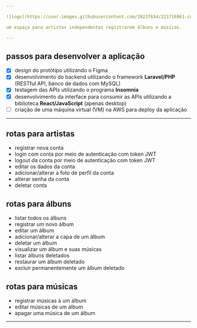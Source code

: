 ```yaml
---

![logo](https://user-images.githubusercontent.com/20237654/221716961-cd43f5c6-ee0a-4ea8-975b-46966a1cdcc9.svg)

um espaço para artistas independentes registrarem álbuns e músicas.

---
```


## passos para desenvolver a aplicação

- [x] design do protótipo utilizando o Figma
- [x] desenvolvimento do backend utilizando o framework **Laravel/PHP** (RESTful API, banco de dados com MySQL)
- [x] testagem das APIs utilizando o programa **Insomnia**
- [x] desenvolvimento da interface para consumir as APIs utilizando a biblioteca **React/JavaScript** (apenas desktop)
- [ ] criação de uma máquina virtual (VM) na AWS para deploy da aplicação

---

## rotas para artistas
- registrar nova conta
- login com conta por meio de autenticação com token JWT
- logout da conta por meio de autenticação com token JWT
- editar os dados da conta
- adicionar/alterar a foto de perfil da conta
- alterar senha da conta
- deletar conta

## rotas para álbuns
- listar todos os álbuns
- registrar um novo álbum
- editar um álbum
- adicionar/alterar a capa de um álbum
- deletar um álbum
- visualizar um álbum e suas músicas
- listar álbuns deletados
- restaurar um álbum deletado
- excluir permanentemente um álbum deletado

## rotas para músicas
- registrar músicas à um álbum
- editar músicas de um álbum
- apagar uma música de um álbum

---
